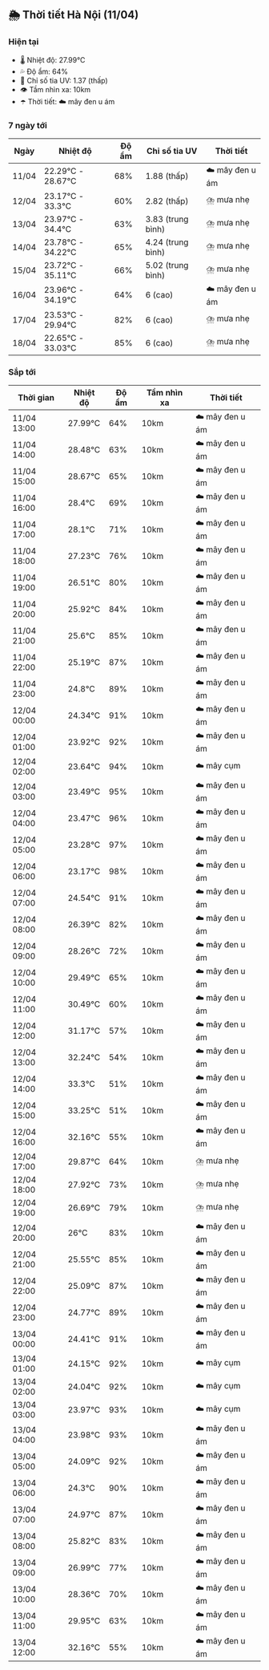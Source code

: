 ## 🌦️ Thời tiết Hà Nội (11/04)

### Hiện tại

- 🌡️ Nhiệt độ: 27.99℃
- 💦 Độ ẩm: 64%
- 🌟 Chỉ số tia UV: 1.37 (thấp)
- 👁️ Tầm nhìn xa: 10km
- ☂️ Thời tiết: ☁️ mây đen u ám

### 7 ngày tới

| Ngày | Nhiệt độ | Độ ẩm | Chỉ số tia UV | Thời tiết |
| --- | --- | --- | --- | --- |
| 11/04 | 22.29℃ - 28.67℃ | 68% | 1.88 (thấp) | ☁️ mây đen u ám |
| 12/04 | 23.17℃ - 33.3℃ | 60% | 2.82 (thấp) | ⛈️ mưa nhẹ |
| 13/04 | 23.97℃ - 34.4℃ | 63% | 3.83 (trung bình) | ⛈️ mưa nhẹ |
| 14/04 | 23.78℃ - 34.22℃ | 65% | 4.24 (trung bình) | ⛈️ mưa nhẹ |
| 15/04 | 23.72℃ - 35.11℃ | 66% | 5.02 (trung bình) | ⛈️ mưa nhẹ |
| 16/04 | 23.96℃ - 34.19℃ | 64% | 6 (cao) | ☁️ mây đen u ám |
| 17/04 | 23.53℃ - 29.94℃ | 82% | 6 (cao) | ⛈️ mưa nhẹ |
| 18/04 | 22.65℃ - 33.03℃ | 85% | 6 (cao) | ⛈️ mưa nhẹ |

### Sắp tới

| Thời gian | Nhiệt độ | Độ ẩm | Tầm nhìn xa | Thời tiết |
| --- | --- | --- | --- | --- |
| 11/04 13:00 | 27.99℃ | 64% | 10km | ☁️ mây đen u ám |
| 11/04 14:00 | 28.48℃ | 63% | 10km | ☁️ mây đen u ám |
| 11/04 15:00 | 28.67℃ | 65% | 10km | ☁️ mây đen u ám |
| 11/04 16:00 | 28.4℃ | 69% | 10km | ☁️ mây đen u ám |
| 11/04 17:00 | 28.1℃ | 71% | 10km | ☁️ mây đen u ám |
| 11/04 18:00 | 27.23℃ | 76% | 10km | ☁️ mây đen u ám |
| 11/04 19:00 | 26.51℃ | 80% | 10km | ☁️ mây đen u ám |
| 11/04 20:00 | 25.92℃ | 84% | 10km | ☁️ mây đen u ám |
| 11/04 21:00 | 25.6℃ | 85% | 10km | ☁️ mây đen u ám |
| 11/04 22:00 | 25.19℃ | 87% | 10km | ☁️ mây đen u ám |
| 11/04 23:00 | 24.8℃ | 89% | 10km | ☁️ mây đen u ám |
| 12/04 00:00 | 24.34℃ | 91% | 10km | ☁️ mây đen u ám |
| 12/04 01:00 | 23.92℃ | 92% | 10km | ☁️ mây đen u ám |
| 12/04 02:00 | 23.64℃ | 94% | 10km | ☁️ mây cụm |
| 12/04 03:00 | 23.49℃ | 95% | 10km | ☁️ mây đen u ám |
| 12/04 04:00 | 23.47℃ | 96% | 10km | ☁️ mây đen u ám |
| 12/04 05:00 | 23.28℃ | 97% | 10km | ☁️ mây đen u ám |
| 12/04 06:00 | 23.17℃ | 98% | 10km | ☁️ mây đen u ám |
| 12/04 07:00 | 24.54℃ | 91% | 10km | ☁️ mây đen u ám |
| 12/04 08:00 | 26.39℃ | 82% | 10km | ☁️ mây đen u ám |
| 12/04 09:00 | 28.26℃ | 72% | 10km | ☁️ mây đen u ám |
| 12/04 10:00 | 29.49℃ | 65% | 10km | ☁️ mây đen u ám |
| 12/04 11:00 | 30.49℃ | 60% | 10km | ☁️ mây đen u ám |
| 12/04 12:00 | 31.17℃ | 57% | 10km | ☁️ mây đen u ám |
| 12/04 13:00 | 32.24℃ | 54% | 10km | ☁️ mây đen u ám |
| 12/04 14:00 | 33.3℃ | 51% | 10km | ☁️ mây đen u ám |
| 12/04 15:00 | 33.25℃ | 51% | 10km | ☁️ mây đen u ám |
| 12/04 16:00 | 32.16℃ | 55% | 10km | ☁️ mây đen u ám |
| 12/04 17:00 | 29.87℃ | 64% | 10km | ⛈️ mưa nhẹ |
| 12/04 18:00 | 27.92℃ | 73% | 10km | ⛈️ mưa nhẹ |
| 12/04 19:00 | 26.69℃ | 79% | 10km | ⛈️ mưa nhẹ |
| 12/04 20:00 | 26℃ | 83% | 10km | ☁️ mây đen u ám |
| 12/04 21:00 | 25.55℃ | 85% | 10km | ☁️ mây đen u ám |
| 12/04 22:00 | 25.09℃ | 87% | 10km | ☁️ mây đen u ám |
| 12/04 23:00 | 24.77℃ | 89% | 10km | ☁️ mây đen u ám |
| 13/04 00:00 | 24.41℃ | 91% | 10km | ☁️ mây đen u ám |
| 13/04 01:00 | 24.15℃ | 92% | 10km | ☁️ mây cụm |
| 13/04 02:00 | 24.04℃ | 92% | 10km | ☁️ mây cụm |
| 13/04 03:00 | 23.97℃ | 93% | 10km | ☁️ mây cụm |
| 13/04 04:00 | 23.98℃ | 93% | 10km | ☁️ mây đen u ám |
| 13/04 05:00 | 24.09℃ | 92% | 10km | ☁️ mây đen u ám |
| 13/04 06:00 | 24.3℃ | 90% | 10km | ☁️ mây đen u ám |
| 13/04 07:00 | 24.97℃ | 87% | 10km | ☁️ mây đen u ám |
| 13/04 08:00 | 25.82℃ | 83% | 10km | ☁️ mây đen u ám |
| 13/04 09:00 | 26.99℃ | 77% | 10km | ☁️ mây đen u ám |
| 13/04 10:00 | 28.36℃ | 70% | 10km | ☁️ mây đen u ám |
| 13/04 11:00 | 29.95℃ | 63% | 10km | ☁️ mây đen u ám |
| 13/04 12:00 | 32.16℃ | 55% | 10km | ☁️ mây đen u ám |
